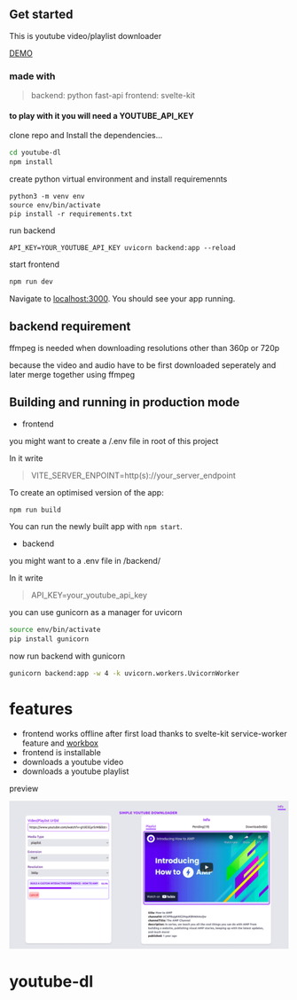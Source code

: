 ## Get started

This is youtube video/playlist downloader

[DEMO](https://youtube-d.netlify.app/)

### made with

> backend: python fast-api
> frontend: svelte-kit

#### to play with it you will need a YOUTUBE_API_KEY

clone repo and
Install the dependencies...

```bash
cd youtube-dl
npm install
```

create python virtual environment and install requiremennts

```
python3 -m venv env
source env/bin/activate
pip install -r requirements.txt
```

run backend

```
API_KEY=YOUR_YOUTUBE_API_KEY uvicorn backend:app --reload
```

start frontend

```bash
npm run dev
```

Navigate to [localhost:3000](http://localhost:3000). You should see your app running.

## backend requirement

ffmpeg is needed when downloading resolutions other than 360p or 720p

because the video and audio have to be first downloaded seperately and later merge together using ffmpeg

## Building and running in production mode

- frontend

you might want to create a /.env file in root of this project

In it write

> VITE_SERVER_ENPOINT=http(s)://your_server_endpoint

To create an optimised version of the app:

```bash
npm run build
```

You can run the newly built app with `npm start`.

- backend

you might want to a .env file in /backend/

In it write

> API_KEY=your_youtube_api_key

you can use gunicorn as a manager for uvicorn

```bash
source env/bin/activate
pip install gunicorn
```

now run backend with gunicorn

```bash
gunicorn backend:app -w 4 -k uvicorn.workers.UvicornWorker
```

# features

- frontend works offline after first load thanks to svelte-kit service-worker feature and [workbox](https://developers.google.com/web/tools/workbox/)
- frontend is installable
- downloads a youtube video
- downloads a youtube playlist

preview

![preview](https://github.com/Anyass3/youtube-dl/blob/main/screenshot.png)

# youtube-dl
